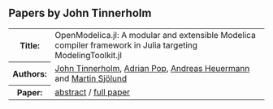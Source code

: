 ## Papers by John Tinnerholm
<table><tr><th>Title:</th>
<td>OpenModelica.jl: A modular and extensible Modelica compiler framework in Julia targeting ModelingToolkit.jl</td>
</tr>
<tr><th>Authors:</th>
<td>
<a href="/proceedings/authors/JohnTinnerholm">John Tinnerholm</a>, <a href="/proceedings/authors/AdrianPop">Adrian Pop</a>, <a href="/proceedings/authors/AndreasHeuermann">Andreas Heuermann</a> and <a href="/proceedings/authors/MartinSjolund">Martin Sjölund</a></td>
</tr>
<tr><th>Paper:</th>
<td><a href="/abstracts/abstract_1B_4">abstract</a> / <a href="/proceedings/papers/Modelica2021session1B_paper4.pdf">full paper</a></td>
</tr>
</table><br>
